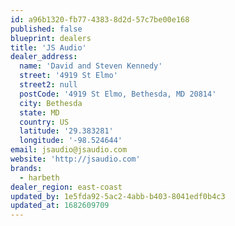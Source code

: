 ```yaml
---
id: a96b1320-fb77-4383-8d2d-57c7be00e168
published: false
blueprint: dealers
title: 'JS Audio'
dealer_address:
  name: 'David and Steven Kennedy'
  street: '4919 St Elmo'
  street2: null
  postCode: '4919 St Elmo, Bethesda, MD 20814'
  city: Bethesda
  state: MD
  country: US
  latitude: '29.383281'
  longitude: '-98.524644'
email: jsaudio@jsaudio.com
website: 'http://jsaudio.com'
brands:
  - harbeth
dealer_region: east-coast
updated_by: 1e5fda92-5ac2-4abb-b403-8041edf0b4c3
updated_at: 1682609709
---
```

